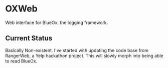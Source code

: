 OXWeb
=======

Web interface for BlueOx, the logging framework.


Current Status
------
Basically Non-existent. I've started with updating the code base from
RangerWeb, a Yelp hackathon project. This will slowly morph into being able to
read BlueOx.
